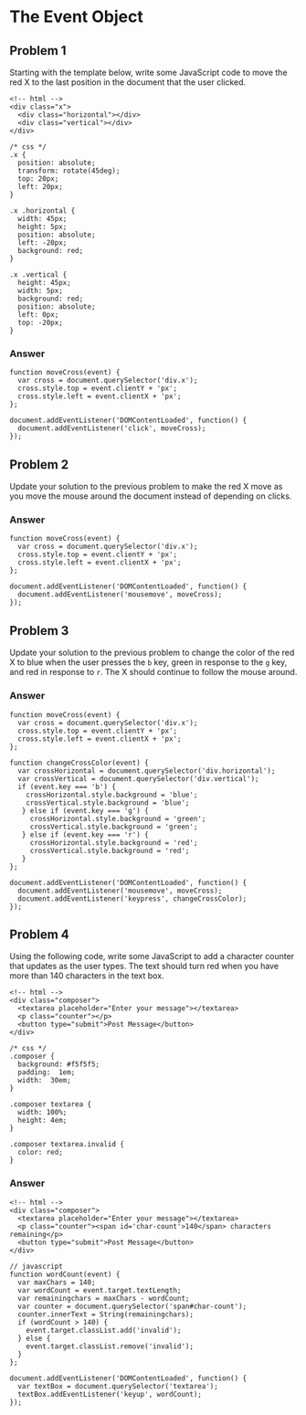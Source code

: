 # The Event Object

## Problem 1

Starting with the template below, write some JavaScript code to move the red X to the last position in the document that the user clicked.

```
<!-- html -->
<div class="x">
  <div class="horizontal"></div>
  <div class="vertical"></div>
</div>
```

```
/* css */
.x {
  position: absolute;
  transform: rotate(45deg);
  top: 20px;
  left: 20px;
}

.x .horizontal {
  width: 45px;
  height: 5px;
  position: absolute;
  left: -20px;
  background: red;
}

.x .vertical {
  height: 45px;
  width: 5px;
  background: red;
  position: absolute;
  left: 0px;
  top: -20px;
}
```

### Answer

```
function moveCross(event) {
  var cross = document.querySelector('div.x');
  cross.style.top = event.clientY + 'px';
  cross.style.left = event.clientX + 'px';
};

document.addEventListener('DOMContentLoaded', function() {
  document.addEventListener('click', moveCross);
});
```

## Problem 2

Update your solution to the previous problem to make the red X move as you move the mouse around the document instead of depending on clicks.

### Answer

```
function moveCross(event) {
  var cross = document.querySelector('div.x');
  cross.style.top = event.clientY + 'px';
  cross.style.left = event.clientX + 'px';
};

document.addEventListener('DOMContentLoaded', function() {
  document.addEventListener('mousemove', moveCross);
});
```

## Problem 3

Update your solution to the previous problem to change the color of the red X to blue when the user presses the `b` key, green in response to the `g` key, and red in response to `r`. The X should continue to follow the mouse around.

### Answer

```
function moveCross(event) {
  var cross = document.querySelector('div.x');
  cross.style.top = event.clientY + 'px';
  cross.style.left = event.clientX + 'px';
};

function changeCrossColor(event) {
  var crossHorizontal = document.querySelector('div.horizontal');
  var crossVertical = document.querySelector('div.vertical');
  if (event.key === 'b') {
    crossHorizontal.style.background = 'blue';
    crossVertical.style.background = 'blue';
   } else if (event.key === 'g') {
     crossHorizontal.style.background = 'green';
     crossVertical.style.background = 'green';            
   } else if (event.key === 'r') {
     crossHorizontal.style.background = 'red';
     crossVertical.style.background = 'red';           
   }
};

document.addEventListener('DOMContentLoaded', function() {
  document.addEventListener('mousemove', moveCross);
  document.addEventListener('keypress', changeCrossColor);
});
```

## Problem 4

Using the following code, write some JavaScript to add a character counter that updates as the user types. The text should turn red when you have more than 140 characters in the text box.

```
<!-- html -->
<div class="composer">
  <textarea placeholder="Enter your message"></textarea>
  <p class="counter"></p>
  <button type="submit">Post Message</button>
</div>
```

```
/* css */
.composer {
  background: #f5f5f5;
  padding:  1em;
  width:  30em;
}

.composer textarea {
  width: 100%;
  height: 4em;
}

.composer textarea.invalid {
  color: red;
}
```

### Answer

```
<!-- html -->
<div class="composer">
  <textarea placeholder="Enter your message"></textarea>
  <p class="counter"><span id='char-count'>140</span> characters remaining</p>
  <button type="submit">Post Message</button>
</div>
```

```
// javascript
function wordCount(event) {
  var maxChars = 140;
  var wordCount = event.target.textLength;
  var remainingchars = maxChars - wordCount;
  var counter = document.querySelector('span#char-count');
  counter.innerText = String(remainingchars);
  if (wordCount > 140) {
    event.target.classList.add('invalid');
  } else {
    event.target.classList.remove('invalid');
  }
};

document.addEventListener('DOMContentLoaded', function() {
  var textBox = document.querySelector('textarea');
  textBox.addEventListener('keyup', wordCount);
});
```
